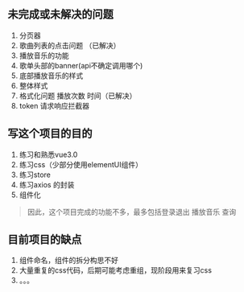 ## 未完成或未解决的问题
1.  分页器
2.  歌曲列表的点击问题 （已解决）
3.  播放音乐的功能
4.  歌单头部的banner(api不确定调用哪个)
5.  底部播放音乐的样式
6.  整体样式
7.  格式化问题  播放次数 时间（已解决）
8.  token 请求响应拦截器

## 写这个项目的目的
1.  练习和熟悉vue3.0
2.  练习css（少部分使用elementUI组件）
3.  练习store
4.  练习axios 的封装
5.  组件化
>  因此，这个项目完成的功能不多，最多包括登录退出 播放音乐 查询

## 目前项目的缺点
1.  组件命名，组件的拆分构思不好
2.  大量重复的css代码，后期可能考虑重组，现阶段用来复习css
3.  。。。

